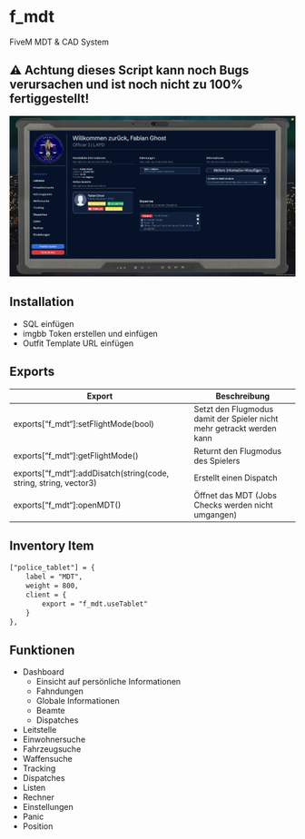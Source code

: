 # f_mdt
FiveM MDT &amp; CAD System

## ⚠️ Achtung dieses Script kann noch Bugs verursachen und ist noch nicht zu 100% fertiggestellt!

![MDT](./images/dashboard.png)


## Installation
 - SQL einfügen
 - imgbb Token erstellen und einfügen
 - Outfit Template URL einfügen

## Exports
| Export             | Beschreibung |
| ----------------- | ------------------------------------------------------------------ | 
| exports[“f_mdt“]:setFlightMode(bool) | Setzt den Flugmodus damit der Spieler nicht mehr getrackt werden kann |
| exports[“f_mdt“]:getFlightMode() | Returnt den Flugmodus des Spielers |
| exports[“f_mdt“]:addDisatch(string(code, string, string, vector3) | Erstellt einen Dispatch |
| exports[“f_mdt“]:openMDT() | Öffnet das MDT (Jobs Checks werden nicht umgangen) |

## Inventory Item
```
["police_tablet"] = {
    label = "MDT",
    weight = 800,
    client = {
        export = "f_mdt.useTablet"
    }
},
```

## Funktionen
- Dashboard
  - Einsicht auf persönliche Informationen
  - Fahndungen
  - Globale Informationen
  - Beamte
  - Dispatches
- Leitstelle
- Einwohnersuche
- Fahrzeugsuche
- Waffensuche
- Tracking
- Dispatches
- Listen
- Rechner
- Einstellungen
- Panic
- Position

